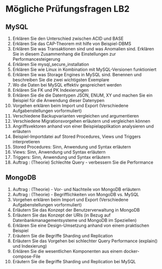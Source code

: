 # Mögliche Prüfungsfragen LB2

## MySQL

1. Erklären Sie den Unterschied zwischen ACID und BASE
2. Erklären Sie das CAP-Theorem mit hilfe von Beispiel-DBMS
3. Erklären Sie was Transaktionen sind und was Anomalien sind. Erklären Sie in diesem Zusammenhang die Einstellungen zur Performancesteigerung
4. Erklären Sie mysql_secure_installation
5. Erklären Sie wie Linux in Kombination mit MySQL-Versionen funktioniert
6. Erklären Sie was Storage Engines in MySQL sind. Benennen und beschreiben Sie die zwei wichtigsten Exemplare
7. Wo die Daten bei MySQL effektiv gespreichert werden
8. Erklären Sie FK und PK Indexierungen
9. Erklären Sie die die Datentypen JSON, ENUM, XY und machen Sie ein Beispiel für die Anwendung dieser Datenypen
10. Vorgehen erklären beim Import und Export (Verschiedene Aufgabenstellungen vorformuliert)
11. Verschiedene Backupvarianten vergleichen und argumentieren
12. Verschiedene Migrationsvorgehen erläutern und vergleichen können
13. Angriffsvektoren anhand von einer Beispielapplikation analysieren und erläutern
14. Beispiel-Importdatei auf Stored Procedures, Views und Triggers interpretieren
15. Stored Procedures: Sinn, Anwendung und Syntax erläutern
16. Views: Sinn, Anwendung und Syntax erläutern
17. Triggers: Sinn, Anwendung und Syntax erläutern
18. Auftrag : (Theorie) Schlechte Query - verbessern Sie die Performance

## MongoDB

1. Auftrag : (Theorie) - Vor- und Nachteile von MongoDB erläutern
2. Auftrag : (Theorie) - Begrifflichkeiten von MongoDB vs. MySQL
3. Vorgehen erklären beim Import und Export (Verschiedene Aufgabenstellungen vorformuliert)
4. Erläutern Sie das Konzept der Benutzerverwaltung in MongoDB
5. Erläutern Sie das Konzept der URIs (in Bezug auf Datenbankmanagementsysteme und MongoDB im Speziellen)
6. Erklären Sie eine Design-Umsetzung anhand von einem praktischen Beispiel
7. Eräutern Sie die Begriffe Sharding und Replication
8. Erläutern Sie das Vorgehen bei schlechter Query Performance (explain() und Indexierung)
9. Erklären Sie die wesentlichen Komponenten aus einem docker-compose-File
10. Eräutern Sie die Begriffe Sharding und Replication bei MySQL
